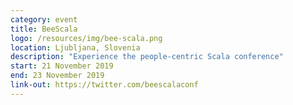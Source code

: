 ```yaml
---
category: event
title: BeeScala
logo: /resources/img/bee-scala.png
location: Ljubljana, Slovenia
description: "Experience the people-centric Scala conference"
start: 21 November 2019
end: 23 November 2019
link-out: https://twitter.com/beescalaconf
---
```

